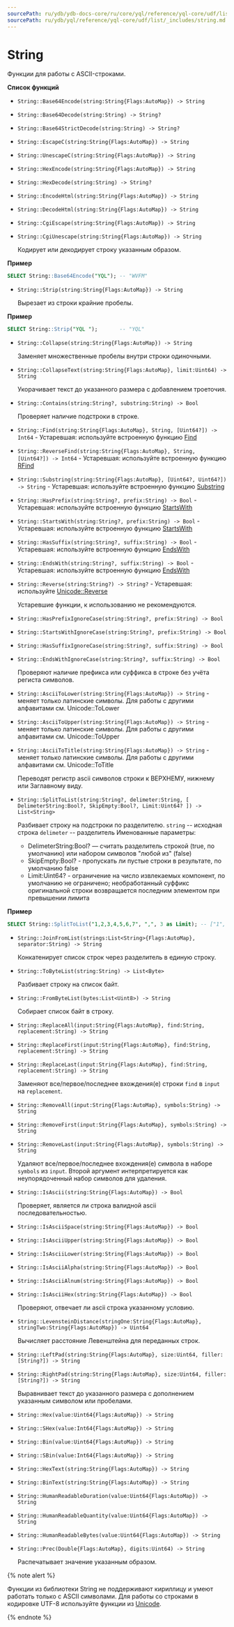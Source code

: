 ```yaml
---
sourcePath: ru/ydb/ydb-docs-core/ru/core/yql/reference/yql-core/udf/list/_includes/string.md
sourcePath: ru/ydb/yql/reference/yql-core/udf/list/_includes/string.md
---
```

# String
Функции для работы с ASCII-строками.

**Список функций**

* ```String::Base64Encode(string:String{Flags:AutoMap}) -> String```
* ```String::Base64Decode(string:String) -> String?```
* ```String::Base64StrictDecode(string:String) -> String?```
* ```String::EscapeC(string:String{Flags:AutoMap}) -> String```
* ```String::UnescapeC(string:String{Flags:AutoMap}) -> String```
* ```String::HexEncode(string:String{Flags:AutoMap}) -> String```
* ```String::HexDecode(string:String) -> String?```
* ```String::EncodeHtml(string:String{Flags:AutoMap}) -> String```
* ```String::DecodeHtml(string:String{Flags:AutoMap}) -> String```
* ```String::CgiEscape(string:String{Flags:AutoMap}) -> String```
* ```String::CgiUnescape(string:String{Flags:AutoMap}) -> String```

  Кодирует или декодирует строку указанным образом.

**Пример**

```sql
SELECT String::Base64Encode("YQL"); -- "WVFM"
```

* ```String::Strip(string:String{Flags:AutoMap}) -> String```

  Вырезает из строки крайние пробелы.

**Пример**

```sql
SELECT String::Strip("YQL ");       -- "YQL"
```

* ```String::Collapse(string:String{Flags:AutoMap}) -> String```

  Заменяет множественные пробелы внутри строки одиночными.

* ```String::CollapseText(string:String{Flags:AutoMap}, limit:Uint64) -> String```

  Укорачивает текст до указанного размера с добавлением троеточия.

* ```String::Contains(string:String?, substring:String) -> Bool```

  Проверяет наличие подстроки в строке.

* ```String::Find(string:String{Flags:AutoMap}, String, [Uint64?]) -> Int64``` - Устаревшая: используйте встроенную функцию [Find](../../../builtins/_includes/basic/find.md#find)
* ```String::ReverseFind(string:String{Flags:AutoMap}, String, [Uint64?]) -> Int64``` - Устаревшая: используйте встроенную функцию [RFind](../../../builtins/_includes/basic/find.md#rfind)
* ```String::Substring(string:String{Flags:AutoMap}, [Uint64?, Uint64?]) -> String``` - Устаревшая: используйте встроенную функцию [Substring](../../../builtins/_includes/basic/substring.md#substring)
* ```String::HasPrefix(string:String?, prefix:String) -> Bool``` - Устаревшая: используйте встроенную функцию [StartsWith](../../../builtins/_includes/basic/starts_ends_with.md)
* ```String::StartsWith(string:String?, prefix:String) -> Bool``` - Устаревшая: используйте встроенную функцию [StartsWith](../../../builtins/_includes/basic/starts_ends_with.md)
* ```String::HasSuffix(string:String?, suffix:String) -> Bool``` - Устаревшая: используйте встроенную функцию [EndsWith](../../../builtins/_includes/basic/starts_ends_with.md)
* ```String::EndsWith(string:String?, suffix:String) -> Bool``` - Устаревшая: используйте встроенную функцию [EndsWith](../../../builtins/_includes/basic/starts_ends_with.md)
* ```String::Reverse(string:String?) -> String?``` - Устаревшая: используйте [Unicode::Reverse](../unicode.md)

  Устаревшие функции, к использованию не рекомендуются.

* ```String::HasPrefixIgnoreCase(string:String?, prefix:String) -> Bool```
* ```String::StartsWithIgnoreCase(string:String?, prefix:String) -> Bool```
* ```String::HasSuffixIgnoreCase(string:String?, suffix:String) -> Bool```
* ```String::EndsWithIgnoreCase(string:String?, suffix:String) -> Bool```

  Проверяют наличие префикса или суффикса в строке без учёта региста символов.

* ```String::AsciiToLower(string:String{Flags:AutoMap}) -> String``` - меняет только латинские символы. Для работы с другими алфавитами см. Unicode::ToLower
* ```String::AsciiToUpper(string:String{Flags:AutoMap}) -> String``` - меняет только латинские символы. Для работы с другими алфавитами см. Unicode::ToUpper
* ```String::AsciiToTitle(string:String{Flags:AutoMap}) -> String``` - меняет только латинские символы. Для работы с другими алфавитами см. Unicode::ToTitle

  Переводят регистр ascii символов строки к ВЕРХНЕМУ, нижнему или Заглавному виду.

* ```String::SplitToList(string:String?, delimeter:String, [ DelimeterString:Bool?, SkipEmpty:Bool?, Limit:Uint64? ]) -> List<String>```

  Разбивает строку на подстроки по разделителю.
  ```string``` -- исходная строка
  ```delimeter``` -- разделитель
  Именованные параметры:
  - DelimeterString:Bool? — считать разделитель строкой (true, по умолчанию) или набором символов "любой из" (false)
  - SkipEmpty:Bool? - пропускать ли пустые строки в результате, по умолчанию false
  - Limit:Uint64? - ограничение на число извлекаемых компонент, по умолчанию не ограничено; необработанный суффикс оригинальной строки возвращается последним элементом при превышении лимита

**Пример**

```sql
SELECT String::SplitToList("1,2,3,4,5,6,7", ",", 3 as Limit); -- ["1", "2", "3", "4,5,6,7"]
```

* ```String::JoinFromList(strings:List<String>{Flags:AutoMap}, separator:String) -> String```

  Конкатенирует список строк через разделитель в единую строку.

* ```String::ToByteList(string:String) -> List<Byte>```

  Разбивает строку на список байт.

* ```String::FromByteList(bytes:List<Uint8>) -> String```

  Собирает список байт в строку.

* ```String::ReplaceAll(input:String{Flags:AutoMap}, find:String, replacement:String) -> String```
* ```String::ReplaceFirst(input:String{Flags:AutoMap}, find:String, replacement:String) -> String```
* ```String::ReplaceLast(input:String{Flags:AutoMap}, find:String, replacement:String) -> String```

  Заменяют все/первое/последнее вхождения(е) строки ```find``` в ```input``` на ```replacement```.

* ```String::RemoveAll(input:String{Flags:AutoMap}, symbols:String) -> String ```
* ```String::RemoveFirst(input:String{Flags:AutoMap}, symbols:String) -> String ```
* ```String::RemoveLast(input:String{Flags:AutoMap}, symbols:String) -> String ```

  Удаляют все/первое/последнее вхождения(е) символа в наборе ```symbols``` из ```input```. Второй аргумент интерпретируется как неупорядоченный набор символов для удаления.

* ```String::IsAscii(string:String{Flags:AutoMap}) -> Bool```

  Проверяет, является ли строка валидной ascii последовательностью.

* ```String::IsAsciiSpace(string:String{Flags:AutoMap}) -> Bool```
* ```String::IsAsciiUpper(string:String{Flags:AutoMap}) -> Bool```
* ```String::IsAsciiLower(string:String{Flags:AutoMap}) -> Bool```
* ```String::IsAsciiAlpha(string:String{Flags:AutoMap}) -> Bool```
* ```String::IsAsciiAlnum(string:String{Flags:AutoMap}) -> Bool```
* ```String::IsAsciiHex(string:String{Flags:AutoMap}) -> Bool```

  Проверяют, отвечает ли ascii строка указанному условию.

* ```String::LevensteinDistance(stringOne:String{Flags:AutoMap}, stringTwo:String{Flags:AutoMap}) -> Uint64```

  Вычисляет расстояние Левенштейна для переданных строк.

* ```String::LeftPad(string:String{Flags:AutoMap}, size:Uint64, filler:[String?]) -> String```
* ```String::RightPad(string:String{Flags:AutoMap}, size:Uint64, filler:[String?]) -> String```

  Выравнивает текст до указанного размера с дополнением указанным символом или пробелами.

* ```String::Hex(value:Uint64{Flags:AutoMap}) -> String```
* ```String::SHex(value:Int64{Flags:AutoMap}) -> String```
* ```String::Bin(value:Uint64{Flags:AutoMap}) -> String```
* ```String::SBin(value:Int64{Flags:AutoMap}) -> String```
* ```String::HexText(string:String{Flags:AutoMap}) -> String```
* ```String::BinText(string:String{Flags:AutoMap}) -> String```
* ```String::HumanReadableDuration(value:Uint64{Flags:AutoMap}) -> String```
* ```String::HumanReadableQuantity(value:Uint64{Flags:AutoMap}) -> String```
* ```String::HumanReadableBytes(value:Uint64{Flags:AutoMap}) -> String```
* ```String::Prec(Double{Flags:AutoMap}, digits:Uint64) -> String ```

  Распечатывает значение указанным образом.

{% note alert %}

Функции из библиотеки String не поддерживают кириллицу и умеют работать только с ASCII символами. Для работы со строками в кодировке UTF-8 используйте функции из [Unicode](../unicode.md).

{% endnote %}

